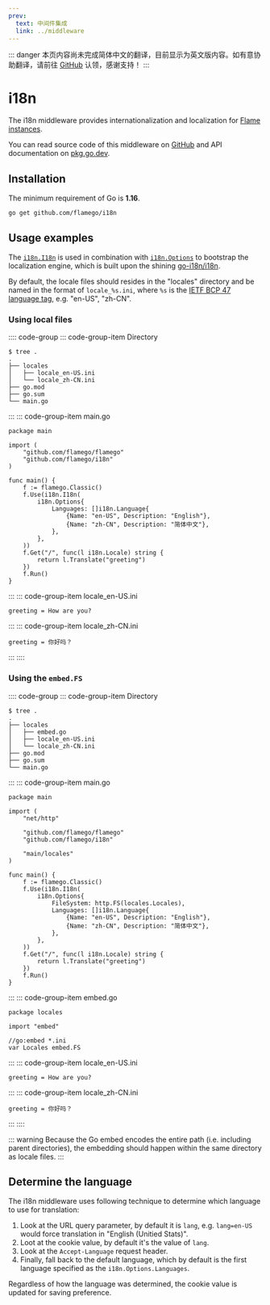 ```yaml
---
prev:
  text: 中间件集成
  link: ../middleware
---
```


::: danger
本页内容尚未完成简体中文的翻译，目前显示为英文版内容。如有意协助翻译，请前往 [GitHub](https://github.com/flamego/flamego/issues/78) 认领，感谢支持！
:::

# i18n

The i18n middleware provides internationalization and localization for [Flame instances](../core-concepts.md#instances).

You can read source code of this middleware on [GitHub](https://github.com/flamego/i18n) and API documentation on [pkg.go.dev](https://pkg.go.dev/github.com/flamego/i18n?tab=doc).

## Installation

The minimum requirement of Go is **1.16**.

```:no-line-numbers
go get github.com/flamego/i18n
```

## Usage examples

The [`i18n.I18n`](https://pkg.go.dev/github.com/flamego/i18n#I18n) is used in combination with [`i18n.Options`](https://pkg.go.dev/github.com/flamego/i18n#Options) to bootstrap the localization engine, which is built upon the shining [go-i18n/i18n](https://github.com/go-i18n/i18n).

By default, the locale files should resides in the "locales" directory and be named in the format of `locale_%s.ini`, where `%s` is the [IETF BCP 47 language tag](https://en.wikipedia.org/wiki/IETF_language_tag), e.g. "en-US", "zh-CN".

### Using local files

:::: code-group
::: code-group-item Directory
```:no-line-numbers
$ tree .
.
├── locales
│   ├── locale_en-US.ini
│   └── locale_zh-CN.ini
├── go.mod
├── go.sum
└── main.go
```
:::
::: code-group-item main.go
```go:no-line-numbers
package main

import (
	"github.com/flamego/flamego"
	"github.com/flamego/i18n"
)

func main() {
	f := flamego.Classic()
	f.Use(i18n.I18n(
		i18n.Options{
			Languages: []i18n.Language{
				{Name: "en-US", Description: "English"},
				{Name: "zh-CN", Description: "简体中文"},
			},
		},
	))
	f.Get("/", func(l i18n.Locale) string {
		return l.Translate("greeting")
	})
	f.Run()
}
```
:::
::: code-group-item locale_en-US.ini
```ini:no-line-numbers
greeting = How are you?
```
:::
::: code-group-item locale_zh-CN.ini
```ini:no-line-numbers
greeting = 你好吗？
```
:::
::::

### Using the `embed.FS`

:::: code-group
::: code-group-item Directory
```:no-line-numbers
$ tree .
.
├── locales
│   ├── embed.go
│   ├── locale_en-US.ini
│   └── locale_zh-CN.ini
├── go.mod
├── go.sum
└── main.go
```
:::
::: code-group-item main.go
```go:no-line-numbers
package main

import (
	"net/http"

	"github.com/flamego/flamego"
	"github.com/flamego/i18n"

	"main/locales"
)

func main() {
	f := flamego.Classic()
	f.Use(i18n.I18n(
		i18n.Options{
			FileSystem: http.FS(locales.Locales),
			Languages: []i18n.Language{
				{Name: "en-US", Description: "English"},
				{Name: "zh-CN", Description: "简体中文"},
			},
		},
	))
	f.Get("/", func(l i18n.Locale) string {
		return l.Translate("greeting")
	})
	f.Run()
}
```
:::
::: code-group-item embed.go
```go:no-line-numbers
package locales

import "embed"

//go:embed *.ini
var Locales embed.FS
```
:::
::: code-group-item locale_en-US.ini
```ini:no-line-numbers
greeting = How are you?
```
:::
::: code-group-item locale_zh-CN.ini
```ini:no-line-numbers
greeting = 你好吗？
```
:::
::::

::: warning
Because the Go embed encodes the entire path (i.e. including parent directories), the embedding should happen within the same directory as locale files.
:::

## Determine the language

The i18n middleware uses following technique to determine which language to use for translation:

1. Look at the URL query parameter, by default it is `lang`, e.g. `lang=en-US` would force translation in "English (Unitied Stats)".
1. Loot at the cookie value, by default it's the value of `lang`.
1. Look at the `Accept-Language` request header.
1. Finally, fall back to the default language, which by default is the first language specified as the `i18n.Options.Languages`.

Regardless of how the language was determined, the cookie value is updated for saving preference.
